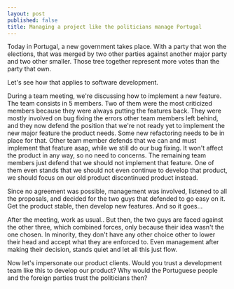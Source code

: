 ```yaml
---
layout: post
published: false
title: Managing a project like the politicians manage Portugal
---
```


Today in Portugal, a new government takes place. With a party that won the elections, that was merged by two other parties against another major party and two other smaller. Those tree together represent more votes than the party that own.

Let's see how that applies to software development.

During a team meeting, we're discussing how to implement a new feature. The team consists in 5 members.
Two of them were the most criticized members because they were always putting the features back. They were mostly involved on bug fixing the errors other team members left behind, and they now defend the position that we're not ready yet to implement the new major feature the product needs. Some new refactoring needs to be in place for that.
Other team member defends that we can and must implement that feature asap, while we still do our bug fixing. It won't affect the product in any way, so no need to concerns.
The remaining team members just defend that we should not implement that feature. One of them even stands that we should not even continue to develop that product, we should focus on our old product discontinued product instead.

Since no agreement was possible, management was involved, listened to all the proposals, and decided for the two guys that defended to go easy on it. Get the product stable, then develop new features. And so it goes...

After the meeting, work as usual.. But then, the two guys are faced against the other three, which combined forces, only because their idea wasn't the one chosen. In minority, they don't have any other choice other to lower their head and accept what they are enforced to. Even management after making their decision, stands quiet and let all this just flow.

Now let's impersonate our product clients. Would you trust a development team like this to develop our product? Why would the Portuguese people and the foreign parties trust the politicians then?
